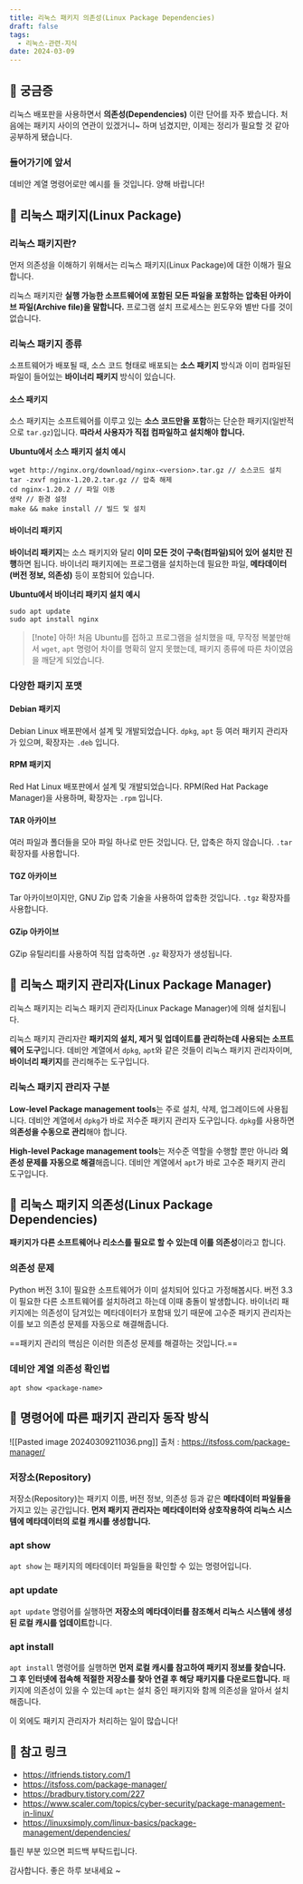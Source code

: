 ```yaml
---
title: 리눅스 패키지 의존성(Linux Package Dependencies)
draft: false
tags:
  - 리눅스-관련-지식
date: 2024-03-09
---
```

## 🌟 궁금증

리눅스 배포판을 사용하면서 **의존성(Dependencies)** 이란 단어를 자주 봤습니다. 처음에는 패키지 사이의 연관이 있겠거니~ 하며 넘겼지만, 이제는 정리가 필요할 것 같아 공부하게 됐습니다. 

### 들어가기에 앞서

데비안 계열 명령어로만 예시를 들 것입니다. 양해 바랍니다!

## 🌟 리눅스 패키지(Linux Package)

### 리눅스 패키지란?

먼저 의존성을 이해하기 위해서는 리눅스 패키지(Linux Package)에 대한 이해가 필요합니다. 

리눅스 패키지란 **실행 가능한 소프트웨어에 포함된 모든 파일을 포함하는 압축된 아카이브 파일(Archive file)을 말합니다.** 프로그램 설치 프로세스는 윈도우와 별반 다를 것이 없습니다.

### 리눅스 패키지 종류

소프트웨어가 배포될 때, 소스 코드 형태로 배포되는 **소스 패키지** 방식과 이미 컴파일된 파일이 들어있는 **바이너리 패키지** 방식이 있습니다.

#### 소스 패키지

소스 패키지는 소프트웨어를 이루고 있는 **소스 코드만을 포함**하는 단순한 패키지(일반적으로 `tar.gz`)입니다.  **따라서 사용자가 직접 컴파일하고 설치해야 합니다.**

**Ubuntu에서 소스 패키지 설치 예시**
```
wget http://nginx.org/download/nginx-<version>.tar.gz // 소스코드 설치
tar -zxvf nginx-1.20.2.tar.gz // 압축 해제
cd nginx-1.20.2 // 파일 이동
생략 // 환경 설정
make && make install // 빌드 및 설치
```

#### 바이너리 패키지 

**바이너리 패키지**는 소스 패키지와 달리 **이미 모든 것이 구축(컴파일)되어 있어 설치만 진행**하면 됩니다. 바이너리 패키지에는 프로그램을 설치하는데 필요한 파일, **메타데이터(버전 정보, 의존성)** 등이 포함되어 있습니다. 

**Ubuntu에서 바이너리 패키지 설치 예시**
```
sudo apt update
sudo apt install nginx
```

> [!note] 아하!
> 처음 Ubuntu를 접하고 프로그램을 설치했을 때, 무작정 복붙만해서 `wget`, `apt` 명령어 차이를 명확히 알지 못했는데, 패키지 종류에 따른 차이였음을 깨닫게 되었습니다.

### 다양한 패키지 포맷

#### Debian 패키지
Debian Linux 배포판에서 설계 및 개발되었습니다. `dpkg`, `apt` 등 여러 패키지 관리자가 있으며, 확장자는 `.deb` 입니다.

#### RPM 패키지
Red Hat Linux 배포판에서 설계 및 개발되었습니다. RPM(Red Hat Package Manager)을 사용하며, 
확장자는 `.rpm` 입니다.

#### TAR 아카이브
여러 파일과 폴더들을 모아 파일 하나로 만든 것입니다. 단, 압축은 하지 않습니다. `.tar` 확장자를 사용합니다. 
#### TGZ 아카이브
Tar 아카이브이지만, GNU Zip 압축 기술을 사용하여 압축한 것입니다. `.tgz` 확장자를 사용합니다.

#### GZip 아카이브
GZip 유틸리티를 사용하여 직접 압축하면 `.gz` 확장자가 생성됩니다.

## 🌟 리눅스 패키지 관리자(Linux Package Manager)

리눅스 패키지는 리눅스 패키지 관리자(Linux Package Manager)에 의해 설치됩니다. 

리눅스 패키지 관리자란 **패키지의 설치, 제거 및 업데이트를 관리하는데 사용되는 소프트웨어 도구**입니다. 데비안 계열에서 `dpkg`, `apt`와 같은 것들이 리눅스 패키지 관리자이며, **바이너리 패키지**를 관리해주는 도구입니다.

### 리눅스 패키지 관리자 구분

**Low-level Package management tools**는 주로 설치, 삭제, 업그레이드에 사용됩니다. 데비안 계열에서 `dpkg`가 바로 저수준 패키지 관리자 도구입니다. `dpkg`를 사용하면 **의존성을 수동으로 관리**해야 합니다.

**High-level Package management tools**는 저수준 역할을 수행할 뿐만 아니라 **의존성 문제를 자동으로 해결**해줍니다. 데비안 계열에서 `apt`가 바로 고수준 패키지 관리 도구입니다.

## 🌟 리눅스 패키지 의존성(Linux Package Dependencies)

**패키지가 다른 소프트웨어나 리소스를 필요로 할 수 있는데 이를 의존성**이라고 합니다. 

### 의존성 문제

Python 버전 3.1이 필요한 소프트웨어가 이미 설치되어 있다고 가정해봅시다. 버전 3.3이 필요한 다른 소프트웨어를 설치하려고 하는데 이때 충돌이 발생합니다. 바이너리 패키지에는 의존성이 담겨있는 메타데이터가 포함돼 있기 때문에 고수준 패키지 관리자는 이를 보고 의존성 문제를 자동으로 해결해줍니다.

==패키지 관리의 핵심은 이러한 의존성 문제를 해결하는 것입니다.==

### 데비안 계열 의존성 확인법

```
apt show <package-name>
```

## 🌟 명령어에 따른 패키지 관리자 동작 방식

![[Pasted image 20240309211036.png]]
출처 : https://itsfoss.com/package-manager/

### 저장소(Repository)
저장소(Repository)는 패키지 이름, 버전 정보, 의존성 등과 같은 **메타데이터 파일들을** 가지고 있는 공간입니다. **먼저 패키지 관리자는 메타데이터와 상호작용하여 리눅스 시스템에 메타데이터의 로컬 캐시를 생성합니다.**
### apt show 
`apt show` 는 패키지의 메타데이터 파일들을 확인할 수 있는 명령어입니다.

### apt update
`apt update` 명령어를 실행하면 **저장소의 메타데이터를 참조해서 리눅스 시스템에 생성된 로컬 캐시를 업데이트**합니다. 

### apt install
`apt install` 명령어를 실행하면 **먼저 로컬 캐시를 참고하여 패키지 정보를 찾습니다. 그 후 인터넷에 접속해 적절한 저장소를 찾아 연결 후 해당 패키지를 다운로드합니다.** 패키지에 의존성이 있을 수 있는데 `apt`는 설치 중인 패키지와 함께 의존성을 알아서 설치해줍니다.

이 외에도 패키지 관리자가 처리하는 일이 많습니다!

## 🌟 참고 링크

- https://itfriends.tistory.com/1
- https://itsfoss.com/package-manager/
- https://bradbury.tistory.com/227
- https://www.scaler.com/topics/cyber-security/package-management-in-linux/
- https://linuxsimply.com/linux-basics/package-management/dependencies/

틀린 부분 있으면 피드백 부탁드립니다.

감사합니다. 좋은 하루 보내세요 ~